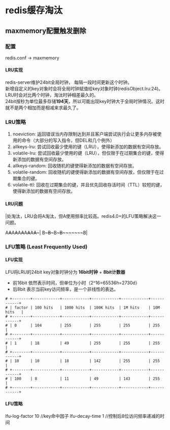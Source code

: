 # redis缓存淘汰

## maxmemory配置触发删除

### 配置

redis.conf -> maxmemory

#### LRU实现

redis-server维护24bit全局时钟， 每隔一段时间更新这个时钟。  
新增自定义的key对象时会将全局时钟赋值给key对象时钟(redisObject.lru:24)。  
LRU时会对比两个时钟，淘汰时钟相差最久的。  
24bit按秒为单位最多存储**194天**，所以可能出现key时钟大于全局时钟情况。这时就不是两个相加而是相减来求最久了。

### LRU策略

1. noeviction: 返回错误当内存限制达到并且客户端尝试执行会让更多内存被使用的命令（大部分的写入指令，但DEL和几个例外）  
2. allkeys-lru: 尝试回收最少使用的键（LRU），使得新添加的数据有空间存放。  
3. volatile-lru: 尝试回收最少使用的键（LRU），但仅限于在过期集合的键，使得新添加的数据有空间存放。  
4. allkeys-random: 回收随机的键使得新添加的数据有空间存放。  
5. volatile-random: 回收随机的键使得新添加的数据有空间存放，但仅限于在过期集合的键。  
6. volatile-ttl: 回收在过期集合的键，并且优先回收存活时间（TTL）较短的键，使得新添加的数据有空间存放。  

#### LRU问题

|处淘汰，LRU会将A淘汰，但A使用频率比较高。redis4.0+的LFU策略解决这一问题。

A~~A~~A~~A~~A~~A~~A~~A~~A~~A~~~|
B~~~~~B~~~~~B~~~~~B~~~~~~~~~~~B|

### LFU策略 (Least Frequently Used)

#### LFU实现

LFU将LRU的24bit key对象时钟分为 **16bit时钟** + **8bit计数器**

- 前16bit 依然表示时间，但单位为小时（2^16=65536h=2730d）
- 后8bit 表示当前key访问频率，是一个非线性的表达。

```table
# +--------+------------+------------+------------+------------+------------+
# | factor | 100 hits   | 1000 hits  | 100K hits  | 1M hits    | 10M hits   |
# +--------+------------+------------+------------+------------+------------+
# | 0      | 104        | 255        | 255        | 255        | 255        |
# +--------+------------+------------+------------+------------+------------+
# | 1      | 18         | 49         | 255        | 255        | 255        |
# +--------+------------+------------+------------+------------+------------+
# | 10     | 10         | 18         | 142        | 255        | 255        |
# +--------+------------+------------+------------+------------+------------+
# | 100    | 8          | 11         | 49         | 143        | 255        |
# +--------+------------+------------+------------+------------+------------+
```

#### LFU策略

lfu-log-factor 10 //key命中因子
lfu-decay-time 1 //控制后8位访问频率递减的时间
